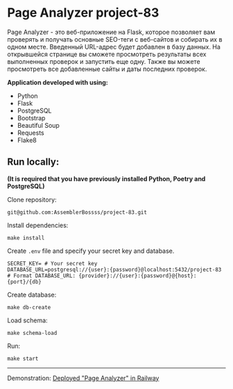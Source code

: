 
# Page Analyzer project-83

Page Analyzer - это веб-приложение на Flask, которое позволяет вам проверять и получать основные SEO-теги с веб-сайтов и собирать их в одном месте. Введенный URL-адрес будет добавлен в базу данных. На открывшейся странице вы сможете просмотреть результаты всех выполненных проверок и запустить еще одну. Также вы можете просмотреть все добавленные сайты и даты последних проверок.

**Application developed with using:**
- Python
- Flask
- PostgreSQL
- Bootstrap
- Beautiful Soup
- Requests
- Flake8

## Run locally:
**(It is required that you have previously installed Python, Poetry and PostgreSQL)**

Clone repository:
```
git@github.com:AssemblerBossss/project-83.git
```
Install dependencies:
```
make install
```
Create `.env` file and specify your secret key and database.
```
SECRET_KEY= # Your secret key
DATABASE_URL=postgresql://{user}:{password}@localhost:5432/project-83
# Format DATABASE_URL: {provider}://{user}:{password}@{host}:{port}/{db}
```
Create database:
```
make db-create
```
Load schema:
```
make schema-load
```
Run:
```
make start
```
---
Demonstration:
[Deployed "Page Analyzer" in Railway](https://python-project-83-production-9f72.up.railway.app)
